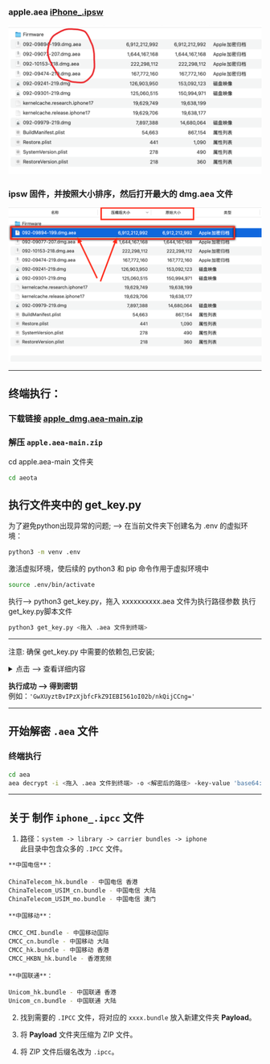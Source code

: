 
### apple.aea [iPhone_.ipsw](https://ipsw.dev/product/iPhone)

![Preview](./xx/1.png)

### ipsw 固件，并按照大小排序，然后打开最大的 dmg.aea 文件
![Preview](./xx/2.png)

---

## 终端执行：
### 下载链接 [apple_dmg.aea-main.zip](https://github.com/pxx917144686/apple.aea/archive/refs/heads/main.zip)
### 解压 `apple.aea-main.zip`

cd apple.aea-main 文件夹
```bash
cd aeota
```
## 执行文件夹中的 get_key.py

为了避免python出现异常的问题; ——> 在当前文件夹下创建名为 .env 的虚拟环境：
```bash
python3 -m venv .env
```
激活虚拟环境，使后续的 python3 和 pip 命令作用于虚拟环境中
```bash
source .env/bin/activate
```
执行--> python3 get_key.py，拖入 xxxxxxxxxx.aea 文件为执行路径参数 执行get_key.py脚本文件
```bash
python3 get_key.py <拖入 .aea 文件到终端>
```

---
注意: 确保 get_key.py 中需要的依赖包,已安装;
<details>
<summary>点击 ——> 查看详细内容</summary>
注意: 确保 get_key.py 中需要的依赖包,已安装; 

```bash
pip install -r requirements.txt
```
pip install -r requirements.txt  ——> 检查当前 pip 指向的 Python 版本;

👇

```bash
pip --version
```
![Preview](./xx/4.png)
</details> 

**执行成功 ——> 得到密钥**  
例如：`'GwXUyztBvIPzXjbfcFkZ9IEBI561oI02b/nkQijCCng='`

---

## 开始解密 `.aea` 文件

### 终端执行

```bash
cd aea
aea decrypt -i <拖入 .aea 文件到终端> -o <解密后的路径> -key-value 'base64:GwXUyztBvIPzXjbfcFkZ9IEBI561oI02b/nkQijCCng='
```


---

## 关于 制作 `iphone_.ipcc` 文件

1. 路径：`system -> library -> carrier bundles -> iphone`  
   此目录中包含众多的 `.IPCC` 文件。

```bash
**中国电信**：

ChinaTelecom_hk.bundle - 中国电信 香港
ChinaTelecom_USIM_cn.bundle - 中国电信 大陆
ChinaTelecom_USIM_mo.bundle - 中国电信 澳门

**中国移动**：

CMCC_CMI.bundle - 中国移动国际
CMCC_cn.bundle - 中国移动 大陆
CMCC_hk.bundle - 中国移动 香港
CMCC_HKBN_hk.bundle - 香港宽频

**中国联通**：

Unicom_hk.bundle - 中国联通 香港
Unicom_cn.bundle - 中国联通 大陆

```
2. 找到需要的 `.IPCC` 文件，将对应的 `xxxx.bundle` 放入新建文件夹 **Payload**。

3. 将 **Payload** 文件夹压缩为 ZIP 文件。

4. 将 ZIP 文件后缀名改为 `.ipcc`。
